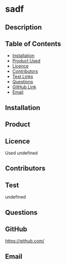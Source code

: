 # sadf
  
  
  ## Description
  

  ## Table of Contents
  * [Installation](#Installation)
  * [Product Used](#Product)
  * [Licence](#Licence)
  * [Contributors](#Contributors)
  * [Test Links](#Test)
  * [Questions](#Questions)
  * [GitHub Link](#GitHub)
  * [Email](#Email)

  ## Installation
  

  ## Product
  

  ## Licence
  Used undefined

  ## Contributors
  

  ## Test
  undefined

  ## Questions
  

  ## GitHub
  https://github.com/

  ## Email
  
